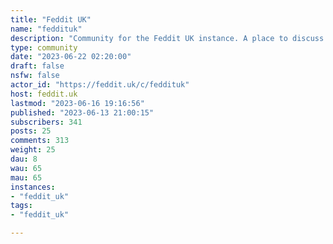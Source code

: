 ```yaml
---
title: "Feddit UK" 
name: "feddituk"
description: "Community for the Feddit UK instance. A place to discuss bugs/issues/improvements/questions for the feddit.uk instance as well as a place to post updates"
type: community
date: "2023-06-22 02:20:00"
draft: false
nsfw: false
actor_id: "https://feddit.uk/c/feddituk"
host: feddit.uk
lastmod: "2023-06-16 19:16:56"
published: "2023-06-13 21:00:15"
subscribers: 341
posts: 25
comments: 313
weight: 25
dau: 8
wau: 65
mau: 65
instances:
- "feddit_uk"
tags: 
- "feddit_uk"

---
```

